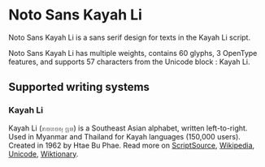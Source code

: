 
# Noto Sans Kayah Li

Noto Sans Kayah Li is a sans serif design for texts in the Kayah Li script. 

Noto Sans Kayah Li has multiple weights, contains 60 glyphs, 3 OpenType features, and supports 57 characters from the Unicode block : Kayah Li.


## Supported writing systems


### Kayah Li

Kayah Li (ꤊꤢꤛꤢꤟ ꤜꤤ) is a Southeast Asian alphabet, written left-to-right. Used in Myanmar and Thailand for Kayah languages (150,000 users). Created in 1962 by Htae Bu Phae. Read more on [ScriptSource](https://scriptsource.org/scr/Kali), [Wikipedia](https://en.wikipedia.org/wiki/ISO_15924:Kali), [Unicode](https://www.unicode.org/versions/Unicode13.0.0/ch16.pdf#G61902), [Wiktionary](https://en.wiktionary.org/wiki/Category:Kayah_Li_script).

